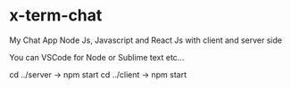 # x-term-chat
My Chat App Node Js, Javascript and React Js with client and server side  


You can VSCode for Node or Sublime text etc...



cd ../server -> npm start
cd ../client -> npm start

